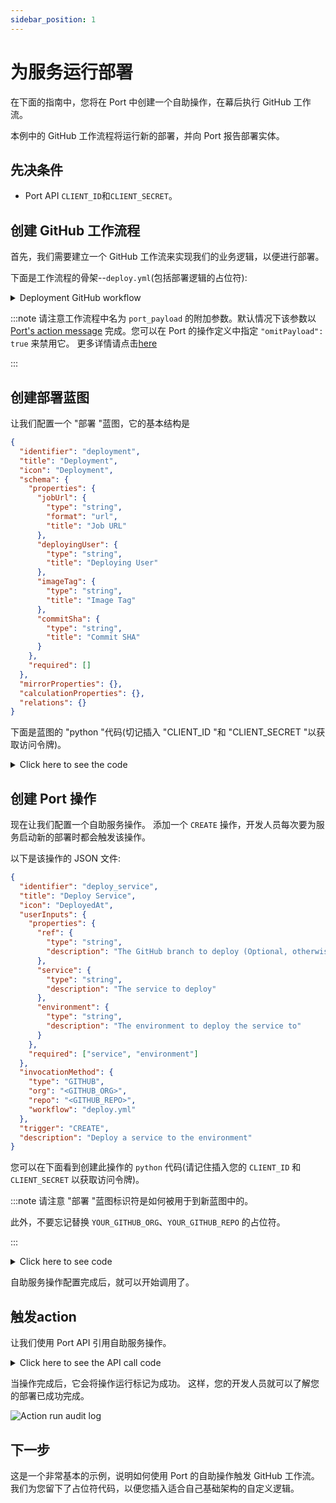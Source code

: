 ```yaml
---
sidebar_position: 1
---
```


# 为服务运行部署

在下面的指南中，您将在 Port 中创建一个自助操作，在幕后执行 GitHub 工作流。

本例中的 GitHub 工作流程将运行新的部署，并向 Port 报告部署实体。

## 先决条件

* Port API `CLIENT_ID`和`CLIENT_SECRET`。

## 创建 GitHub 工作流程

首先，我们需要建立一个 GitHub 工作流来实现我们的业务逻辑，以便进行部署。

下面是工作流程的骨架--`deploy.yml`(包括部署逻辑的占位符): 

<details>
<summary>Deployment GitHub workflow</summary>

```yaml showLineNumbers
name: CI
on:
  workflow_dispatch:
    inputs:
      service:
        required: true
        description: "Service name to deploy"
        type: string
      environment:
        required: true
        default: staging
        description: "Environment to deploy service to"
        type: string
      port_payload:
        required: true
        description: "Port's payload, including details for who triggered the action and general context (blueprint, run id, etc...)"
        type: string
jobs:
  deploy:
    runs-on: ubuntu-latest
    steps:
      - uses: actions/checkout@v3
      - id: echo-deploy
        run: echo "deploy"

      # ADD YOUR DEPLOYMENT LOGIC HERE!

  report-deployment:
    name: Report new deployment Entity
    runs-on: ubuntu-latest
    steps:
      - name: Extract SHA short
        run: echo "SHA_SHORT=${GITHUB_SHA:0:7}" >> $GITHUB_ENV
      - name: "Report deployment Entity to port 🚢"
        uses: port-labs/port-github-action@v1
        with:
          clientId: ${{ secrets.PORT_CLIENT_ID }}
          clientSecret: ${{ secrets.PORT_CLIENT_SECRET }}
          identifier: ${{ inputs.service }}-${{ inputs.environment }}-${{ env.SHA_SHORT }}
          blueprint: deployment
          properties: |
            {
               "jobUrl": "${{ github.server_url }}/${{ github.repository }}/actions/runs/${{ github.run_id }}",
               "deployingUser": "${{ github.actor }}",
               "imageTag": "latest",
               "commitSha": "${{ env.SHA_SHORT }}"
            }
          runId: "${{fromJson(inputs.port_payload).context.runId}}"
```

</details>

:::note 请注意工作流程中名为 `port_payload` 的附加参数。默认情况下该参数以[Port's action message](../../../self-service-actions-deep-dive/self-service-actions-deep-dive.md#action-message-structure) 完成。您可以在 Port 的操作定义中指定 `"omitPayload": true` 来禁用它。 更多详情请点击[here](../../../self-service-actions-deep-dive/self-service-actions-deep-dive.md#invocation-method-structure-fields)

:::

## 创建部署蓝图

让我们配置一个 "部署 "蓝图，它的基本结构是

```json showLineNumbers
{
  "identifier": "deployment",
  "title": "Deployment",
  "icon": "Deployment",
  "schema": {
    "properties": {
      "jobUrl": {
        "type": "string",
        "format": "url",
        "title": "Job URL"
      },
      "deployingUser": {
        "type": "string",
        "title": "Deploying User"
      },
      "imageTag": {
        "type": "string",
        "title": "Image Tag"
      },
      "commitSha": {
        "type": "string",
        "title": "Commit SHA"
      }
    },
    "required": []
  },
  "mirrorProperties": {},
  "calculationProperties": {},
  "relations": {}
}
```

下面是蓝图的 "python "代码(切记插入 "CLIENT_ID "和 "CLIENT_SECRET "以获取访问令牌)。

<details>
<summary>Click here to see the code</summary>

```python showLineNumbers
import requests

CLIENT_ID = 'YOUR_CLIENT_ID'
CLIENT_SECRET = 'YOUR_CLIENT_SECRET'

API_URL = 'https://api.getport.io/v1'

credentials = {'clientId': CLIENT_ID, 'clientSecret': CLIENT_SECRET}

token_response = requests.post(f'{API_URL}/auth/access_token', json=credentials)

access_token = token_response.json()['accessToken']

headers = {
    'Authorization': f'Bearer {access_token}'
}

blueprint = {
    "identifier": "deployment",
    "title": "Deployment",
    "icon": "Deployment",
    "schema": {
        "properties": {
            "jobUrl": {
                "title": "Job URL",
                "type": "string",
                "format": "url"
            },
            "deployingUser": {
                "title": "Deploying User",
                "type": "string"
            },
            "imageTag": {
                "title": "Image Tag",
                "type": "string"
            },
            "commitSha": {
                "title": "Commit SHA",
                "type": "string"
            }
        },
        "required": []
    },
    "calculationProperties": {},

}

response = requests.post(f'{API_URL}/blueprints', json=blueprint, headers=headers)

print(response.json())
```

</details>

## 创建 Port 操作

现在让我们配置一个自助服务操作。 添加一个 `CREATE` 操作，开发人员每次要为服务启动新的部署时都会触发该操作。

以下是该操作的 JSON 文件: 

```json showLineNumbers
{
  "identifier": "deploy_service",
  "title": "Deploy Service",
  "icon": "DeployedAt",
  "userInputs": {
    "properties": {
      "ref": {
        "type": "string",
        "description": "The GitHub branch to deploy (Optional, otherwise will use repo's default branch)"
      },
      "service": {
        "type": "string",
        "description": "The service to deploy"
      },
      "environment": {
        "type": "string",
        "description": "The environment to deploy the service to"
      }
    },
    "required": ["service", "environment"]
  },
  "invocationMethod": {
    "type": "GITHUB",
    "org": "<GITHUB_ORG>",
    "repo": "<GITHUB_REPO>",
    "workflow": "deploy.yml"
  },
  "trigger": "CREATE",
  "description": "Deploy a service to the environment"
}
```

您可以在下面看到创建此操作的 `python` 代码(请记住插入您的 `CLIENT_ID` 和 `CLIENT_SECRET` 以获取访问令牌)。

:::note 请注意 "部署 "蓝图标识符是如何被用于到新蓝图中的。

此外，不要忘记替换 `YOUR_GITHUB_ORG`、`YOUR_GITHUB_REPO` 的占位符。

:::

<details>
<summary>Click here to see code</summary>

```python showLineNumbers
import requests

CLIENT_ID = 'YOUR_CLIENT_ID'
CLIENT_SECRET = 'YOUR_CLIENT_SECRET'

GITHUB_ORG = 'YOUR_GITHUB_ORG'
GITHUB_REPO = 'YOUR_GITHUB_REPO'
GITHUB_WORKFLOW = 'deploy.yml'

API_URL = 'https://api.getport.io/v1'

credentials = {'clientId': CLIENT_ID, 'clientSecret': CLIENT_SECRET}

token_response = requests.post(f'{API_URL}/auth/access_token', json=credentials)

access_token = token_response.json()['accessToken']

headers = {
    'Authorization': f'Bearer {access_token}'
}

blueprint_identifier = 'deployment'

action = {
    'identifier': 'deploy_service',
    'title': 'Deploy Service',
    'icon': 'DeployedAt',
    'description': 'Deploy a service to the environment',
    'trigger': 'CREATE',
    'invocationMethod': {
        'type': 'GITHUB',
        'org': GITHUB_ORG,
        'repo': GITHUB_REPO,
        'workflow': GITHUB_WORKFLOW
    },
    'userInputs': {
        'properties': {
            'ref': {
                'type': 'string',
                'title': 'The GitHub branch to deploy (Optional, otherwise will use repo's default branch)'
            },
            'service': {
                'type': 'string',
                'title': 'The service to deploy'
            },
            'environment': {
                'type': 'string',
                'title': 'The environment to deploy the service to'
            },
        },
        'required': [
            'service', 'environment'
        ]
    }
}

response = requests.post(f'{API_URL}/blueprints/{blueprint_identifier}/actions', json=action, headers=headers)

print(response.json())
```

</details>

自助服务操作配置完成后，就可以开始调用了。

## 触发action

让我们使用 Port API 引用自助服务操作。

<details>
<summary>Click here to see the API call code</summary>

```python showLineNumbers
import requests

CLIENT_ID = 'YOUR_CLIENT_ID'
CLIENT_SECRET = 'YOUR_CLIENT_SECRET'

API_URL = 'https://api.getport.io/v1'

credentials = {'clientId': CLIENT_ID, 'clientSecret': CLIENT_SECRET}

token_response = requests.post(f'{API_URL}/auth/access_token', json=credentials)

access_token = token_response.json()['accessToken']

headers = {
    'Authorization': f'Bearer {access_token}'
}

blueprint_identifier = 'deployment'

action_identifier = 'deploy_service'

action_run = {
    'properties': {
        'service': 'backend',
        'environment': 'staging'
    }
}

response = requests.post(f'{API_URL}/blueprints/{blueprint_identifier}/actions/{action_identifier}/runs', json=action_run, headers=headers)

print(response.json())
```

</details>

当操作完成后，它会将操作运行标记为成功。 这样，您的开发人员就可以了解您的部署已成功完成。

![Action run audit log](../../../../../static/img/self-service-actions/run-service-deployment/runs-audit-log.png)

## 下一步

这是一个非常基本的示例，说明如何使用 Port 的自助操作触发 GitHub 工作流。 我们为您留下了占位符代码，以便您插入适合自己基础架构的自定义逻辑。